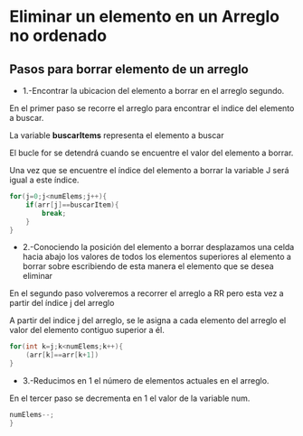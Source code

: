 # Eliminar un elemento en un Arreglo no ordenado

## Pasos para borrar elemento de un arreglo

- 1.-Encontrar la ubicacion del elemento a borrar en el arreglo segundo.

En el primer paso se recorre el arreglo para encontrar el indice del elemento a buscar.

La variable **buscarItems** representa el elemento a buscar

El bucle for se detendrá cuando se encuentre el valor del elemento a borrar.

Una vez que se encuentre el índice del elemento a borrar la variable J será igual a este índice.

```java
for(j=0;j<numElems;j++){
    if(arr[j]==buscarItem){
        break;
    }
}
```

- 2.-Conociendo la posición del elemento a borrar desplazamos una celda hacia abajo los valores de todos los elementos superiores al elemento a borrar sobre escribiendo de esta manera el elemento que se desea eliminar

En el segundo paso volveremos a recorrer el arreglo a RR pero esta vez a partir del índice j del arreglo

A partir del indice j del arreglo, se le asigna a cada elemento del arreglo el valor del elemento contiguo superior a él.

```java
for(int k=j;k<numElems;k++){
    (arr[k]==arr[k+1])
}
```

- 3.-Reducimos en 1 el número de elementos actuales en el arreglo.

En el tercer paso se decrementa en 1 el valor de la variable num.

```java
numElems--;
}
```
